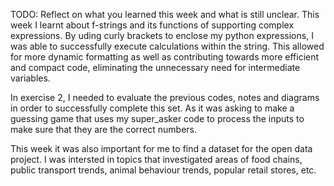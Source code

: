 TODO: Reflect on what you learned this week and what is still unclear.
This week I learnt about f-strings and its functions of supporting complex expressions. By uding curly brackets to enclose my python expressions, I was able to successfully execute calculations within the string. This allowed for more dynamic formatting as well as contributing towards more efficient and compact code, eliminating the unnecessary need for intermediate variables.

In exercise 2, I needed to evaluate the previous codes, notes and diagrams in order to successfully complete this set. As it was asking to make a guessing game that uses my super_asker code to process the inputs to make sure that they are the correct numbers. 

This week it was also important for me to find a dataset for the open data project. I was intersted in topics that investigated areas of food chains, public transport trends, animal behaviour trends, popular retail stores, etc. 
